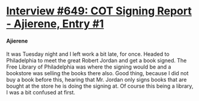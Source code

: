# [Interview #649: COT Signing Report - Ajierene, Entry #1](https://www.theoryland.com/intvmain.php?i=649#1)

#### Ajierene

It was Tuesday night and I left work a bit late, for once. Headed to Philadelphia to meet the great Robert Jordan and get a book signed. The Free Library of Philadelphia was where the signing would be and a bookstore was selling the books there also. Good thing, because I did not buy a book before this, hearing that Mr. Jordan only signs books that are bought at the store he is doing the signing at. Of course this being a library, I was a bit confused at first.

